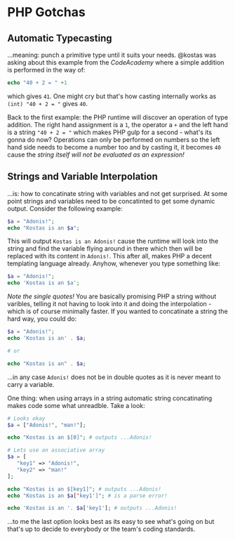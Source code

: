 # PHP Gotchas

## Automatic Typecasting

...meaning: punch a primitive type until it suits your needs.
@kostas was asking about this example from the *CodeAcademy* where a simple addition is performed in the way of:

```php
echo "40 + 2 = " +1
```

which gives `41`. One might cry but that's how casting internally works as `(int) "40 + 2 = "` gives `40`.

Back to the first example: the PHP runtime will discover an operation of type addition. The right hand assignment is a `1`, the operator a `+` and the left hand is a string `"40 + 2 = "` which makes PHP gulp for a second - what's its gonna do now? Operations can only be performed on numbers so the left hand side needs to become a number too and by casting it, it becomes `40` cause the *string itself will not be evaluated as an expression!*

## Strings and Variable Interpolation

...is: how to concatinate string with variables and not get surprised.
At some point strings and variables need to be concatinted to get some dynamic output. Consider the following example:

```php
$a = "Adonis!";
echo "Kostas is an $a";
```

This will output `Kostas is an Adonis!` cause the runtime will look into the string and find the variable flying around in there which then will be replaced with its content in `Adonis!`. This after all, makes PHP a decent templating language already. Anyhow, whenever you type something like:

```php
$a = "Adonis!";
echo 'Kostas is an $a';
```

*Note the single quotes!* You are basically promising PHP a string without varibles, telling it not having to look into it and doing the interpolation - which is of course minimally faster. If you wanted to concatinate a string the hard way, you could do:

```php
$a = "Adonis!";
echo 'Kostas is an' . $a;

# or

echo "Kostas is an" . $a;

```

...in any case `Adonis!` does not be in double quotes as it is never meant to carry a variable.

One thing: when using arrays in a string automatic string concatinating makes code some what unreadble. Take a look:

```php
# Looks okay
$a = ["Adonis!", "man!"];

echo "Kostas is an $[0]"; # outputs ...Adonis!

# Lets use an associative array
$a = [
   "key1" => "Adonis!",
   "key2" => "man!"
];

echo "Kostas is an $[key1]"; # outputs ...Adonis!
echo "Kostas is an $a['key1']"; # is a parse error!

echo 'Kostas is an '. $a['key1']; # outputs ...Adonis!
```

…to me the last option looks best as its easy to see what's going on but that's up to decide to everybody or the team's coding standards.